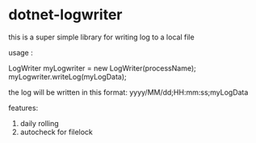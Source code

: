 # dotnet-logwriter
this is a super simple library for writing log to a local file

usage :

LogWriter myLogwriter = new LogWriter(processName);
myLogwriter.writeLog(myLogData);

the log will be written in this format:
yyyy/MM/dd;HH:mm:ss;myLogData

features:
1. daily rolling
2. autocheck for filelock
